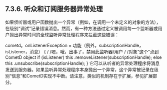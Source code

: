 ## 7.3.6. 听众和订阅服务器异常处理
如果侦听器或用户​​函数抛出一个异常（例如，在调用一个未定义的对象的方法），在级别“调试”记录错误消息。然而，有一种方法通过定义被调用每一个监听器或用户​​抛出异常时间的全球监听异常处理程序来拦截这些错误：

cometd。onListenerException = 功能（例外，subscriptionHandle，isListener，消息）
{
    / /嗯，哦，出事了，禁用此监听器/用户
    / /对象“这个”点到CometD object 
    if (isListener)
         this .removeListener(subscriptionHandle);
     else 
        this .unsubscribe(subscriptionHandle);
}
它可以从听者的异常处理程序将消息发送到服务器。如果监听异常处理程序本身抛出一个异常，这个异常被记录在级别“信息”和CometD实现不中断。请注意，类似的机制存在于扩展，参见扩展部分。
